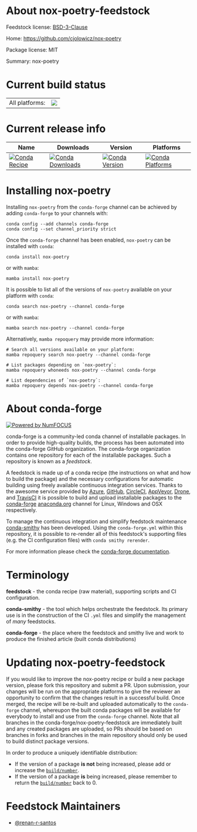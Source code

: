 About nox-poetry-feedstock
==========================

Feedstock license: [BSD-3-Clause](https://github.com/conda-forge/nox-poetry-feedstock/blob/main/LICENSE.txt)

Home: https://github.com/cjolowicz/nox-poetry

Package license: MIT

Summary: nox-poetry

Current build status
====================


<table><tr><td>All platforms:</td>
    <td>
      <a href="https://dev.azure.com/conda-forge/feedstock-builds/_build/latest?definitionId=21936&branchName=main">
        <img src="https://dev.azure.com/conda-forge/feedstock-builds/_apis/build/status/nox-poetry-feedstock?branchName=main">
      </a>
    </td>
  </tr>
</table>

Current release info
====================

| Name | Downloads | Version | Platforms |
| --- | --- | --- | --- |
| [![Conda Recipe](https://img.shields.io/badge/recipe-nox--poetry-green.svg)](https://anaconda.org/conda-forge/nox-poetry) | [![Conda Downloads](https://img.shields.io/conda/dn/conda-forge/nox-poetry.svg)](https://anaconda.org/conda-forge/nox-poetry) | [![Conda Version](https://img.shields.io/conda/vn/conda-forge/nox-poetry.svg)](https://anaconda.org/conda-forge/nox-poetry) | [![Conda Platforms](https://img.shields.io/conda/pn/conda-forge/nox-poetry.svg)](https://anaconda.org/conda-forge/nox-poetry) |

Installing nox-poetry
=====================

Installing `nox-poetry` from the `conda-forge` channel can be achieved by adding `conda-forge` to your channels with:

```
conda config --add channels conda-forge
conda config --set channel_priority strict
```

Once the `conda-forge` channel has been enabled, `nox-poetry` can be installed with `conda`:

```
conda install nox-poetry
```

or with `mamba`:

```
mamba install nox-poetry
```

It is possible to list all of the versions of `nox-poetry` available on your platform with `conda`:

```
conda search nox-poetry --channel conda-forge
```

or with `mamba`:

```
mamba search nox-poetry --channel conda-forge
```

Alternatively, `mamba repoquery` may provide more information:

```
# Search all versions available on your platform:
mamba repoquery search nox-poetry --channel conda-forge

# List packages depending on `nox-poetry`:
mamba repoquery whoneeds nox-poetry --channel conda-forge

# List dependencies of `nox-poetry`:
mamba repoquery depends nox-poetry --channel conda-forge
```


About conda-forge
=================

[![Powered by
NumFOCUS](https://img.shields.io/badge/powered%20by-NumFOCUS-orange.svg?style=flat&colorA=E1523D&colorB=007D8A)](https://numfocus.org)

conda-forge is a community-led conda channel of installable packages.
In order to provide high-quality builds, the process has been automated into the
conda-forge GitHub organization. The conda-forge organization contains one repository
for each of the installable packages. Such a repository is known as a *feedstock*.

A feedstock is made up of a conda recipe (the instructions on what and how to build
the package) and the necessary configurations for automatic building using freely
available continuous integration services. Thanks to the awesome service provided by
[Azure](https://azure.microsoft.com/en-us/services/devops/), [GitHub](https://github.com/),
[CircleCI](https://circleci.com/), [AppVeyor](https://www.appveyor.com/),
[Drone](https://cloud.drone.io/welcome), and [TravisCI](https://travis-ci.com/)
it is possible to build and upload installable packages to the
[conda-forge](https://anaconda.org/conda-forge) [anaconda.org](https://anaconda.org/)
channel for Linux, Windows and OSX respectively.

To manage the continuous integration and simplify feedstock maintenance
[conda-smithy](https://github.com/conda-forge/conda-smithy) has been developed.
Using the ``conda-forge.yml`` within this repository, it is possible to re-render all of
this feedstock's supporting files (e.g. the CI configuration files) with ``conda smithy rerender``.

For more information please check the [conda-forge documentation](https://conda-forge.org/docs/).

Terminology
===========

**feedstock** - the conda recipe (raw material), supporting scripts and CI configuration.

**conda-smithy** - the tool which helps orchestrate the feedstock.
                   Its primary use is in the construction of the CI ``.yml`` files
                   and simplify the management of *many* feedstocks.

**conda-forge** - the place where the feedstock and smithy live and work to
                  produce the finished article (built conda distributions)


Updating nox-poetry-feedstock
=============================

If you would like to improve the nox-poetry recipe or build a new
package version, please fork this repository and submit a PR. Upon submission,
your changes will be run on the appropriate platforms to give the reviewer an
opportunity to confirm that the changes result in a successful build. Once
merged, the recipe will be re-built and uploaded automatically to the
`conda-forge` channel, whereupon the built conda packages will be available for
everybody to install and use from the `conda-forge` channel.
Note that all branches in the conda-forge/nox-poetry-feedstock are
immediately built and any created packages are uploaded, so PRs should be based
on branches in forks and branches in the main repository should only be used to
build distinct package versions.

In order to produce a uniquely identifiable distribution:
 * If the version of a package **is not** being increased, please add or increase
   the [``build/number``](https://docs.conda.io/projects/conda-build/en/latest/resources/define-metadata.html#build-number-and-string).
 * If the version of a package **is** being increased, please remember to return
   the [``build/number``](https://docs.conda.io/projects/conda-build/en/latest/resources/define-metadata.html#build-number-and-string)
   back to 0.

Feedstock Maintainers
=====================

* [@renan-r-santos](https://github.com/renan-r-santos/)


